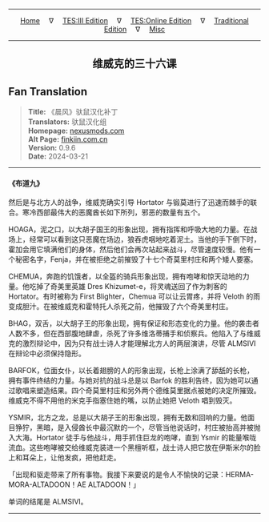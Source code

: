 
---

<!-- Jekyll Page Links -->

<center>
<a href="../../../../../index.html">Home</a>
&emsp;&nabla;&emsp;
<a href="../../../../index-tes3.html">TES:III Edition</a>
&emsp;&nabla;&emsp;
<a href="../../../../index-teso.html">TES:Online Edition</a>
&emsp;&nabla;&emsp;
<a href="../../../../index-traditional.html">Traditional Edition</a>
&emsp;&nabla;&emsp;
<a href="../../../../index-misc.html">Misc</a>
</center>

<!-- Markdown Body Below: -->

---

<center>
<h2><span style="font-family:SimSun">维威克的三十六课</span></h2>
</center>

## Fan Translation

> __Title:__ 《晨风》驮鼠汉化补丁\
> __Translators:__ ﻿驮鼠汉化组\
> __Homepage:__ [nexusmods.com][1]\
> __Alt Page:__ [finkiin.com.cn][2]\
> __Version:__ 0.9.6\
> __Date:__ 2024-03-21

[1]: https://www.nexusmods.com/morrowind/mods/53885
[2]: https://finkiin.com.cn/d/1153

---

#### 《布道九》

然后是与北方人的战争，维威克确实引导 Hortator 与锻莫进行了迅速而棘手的联合。寒冷西部最伟大的恶魔酋长如下所列，邪恶的数量有五个。

HOAGA，泥之口，以大胡子国王的形象出现，拥有指挥和呼吸大地的力量。在战场上，经常可以看到这只恶魔在场边，狼吞虎咽地吃着泥土。当他的手下倒下时，霍加会用它填满他们的身体，然后他们会再次站起来战斗，尽管速度较慢。他有一个秘密名字，Fenja，并在被拒绝之前摧毁了十七个奇莫里村庄和两个矮人要塞。

CHEMUA，奔跑的饥饿者，以全盔的骑兵形象出现，拥有咆哮和惊天动地的力量。他吃掉了奇美里英雄 Dres Khizumet-e，将灵魂送回了作为刺客的 Hortator。有时被称为 First Blighter，Chemua 可以让云胃疼，并将 Veloth 的雨变成胆汁。在被维威克和霍特托人杀死之前，他摧毁了六个奇美里村庄。

BHAG，双舌，以大胡子王的形象出现，拥有保证和形态变化的力量。他的袭击者人数不多，但在西部腹地肆虐，杀死了许多维洛蒂捕手和侦察兵。他陷入了与维威克的激烈辩论中，因为只有战士诗人才能理解北方人的两层演讲，尽管 ALMSIVI 在辩论中必须保持隐形。

BARFOK，位面女仆，以长着翅膀的人的形象出现，长枪上涂满了舔舐的长枪，拥有事件终结的力量。与她对抗的战斗总是以 Barfok 的胜利告终，因为她可以通过歌唱来塑造结果。四个奇莫里村庄和另外两个德维莫里据点被她的决定所摧毁。维威克不得不用他的米克手指塞住她的嘴，以防止她把 Veloth 唱到毁灭。

YSMIR，北方之龙，总是以大胡子王的形象出现，拥有无数和回响的力量。他面目狰狞，黑暗，是入侵酋长中最沉默的一个，尽管当他说话时，村庄被抬高并被抛入大海。Hortator 徒手与他战斗，用手抓住巨龙的咆哮，直到 Ysmir 的能量喉咙流血。这些咆哮被交给维威克装进一个黑檀听框，战士诗人把它放在伊斯米尔的脸上和耳朵上，让他发疯，把他赶走。

「出现和驱走带来了所有事物。我接下来要说的是令人不愉快的记录：HERMA-MORA-ALTADOON！AE ALTADOON！」

单词的结尾是 ALMSIVI。

---
